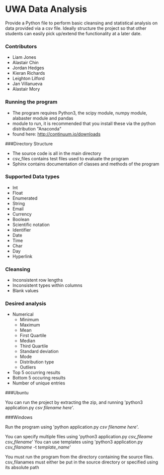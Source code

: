 # UWA Data Analysis
Provide a Python file to perform basic cleansing and statistical analysis on data provided via a csv file. Ideally structure the project so that other students can easily pick up/extend the functionality at a later date.

### Contributors
* Liam Jones
* Alastair Chin
* Jordan Hedges
* Kieran Richards
* Leighton Lilford
* Jan Villanueva
* Alastair Mory


### Running the program
* The program requires Python3, the scipy module, numpy module, alabaster module and pandas 
* module to run, it is recommended that you install these via the python distribution "Anaconda"
* found here: http://continuum.io/downloads

###Directory Structure
* The source code is all in the main directory
* csv_files contains test files used to evaluate the program
* Sphinx contains documentation of classes and methods of the         	program

### Supported Data types
* Int
* Float
* Enumerated
* String
* Email
* Currency
* Boolean
* Scientific notation
* Identifier
* Date
* Time
* Char
* Day
* Hyperlink


### Cleansing
* Inconsistent row lengths
* Inconsistent types within columns
* Blank values

### Desired analysis
* Numerical
    * Minimum
	* Maximum
	* Mean
    * First Quartile
    * Median
    * Third Quartile
    * Standard deviation
    * Mode
	* Distribution type
	* Outliers
* Top 5 occurring results
* Bottom 5 occuring results
* Number of unique entries

###Ubuntu

You can run the project by extracting the zip, and running 'python3 application.py *csv filename here*'. 

###Windows

Run the program using 'python application.py *csv filename here*'.


You can specify multiple files using 'python3 application.py *csv_fileame* *csv_filename*'
You can use templates using 'python3 application.py *csv_filaname* -t *template_name*'

You must run the program from the directory containing the source files.
csv_filanames must either be put in the source directory or specified using its absolute path
